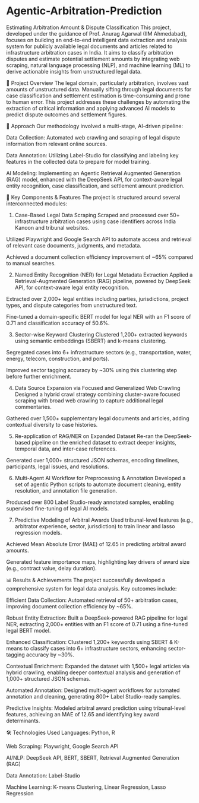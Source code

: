 # Agentic-Arbitration-Prediction
Estimating Arbitration Amount & Dispute Classification
This project, developed under the guidance of Prof. Anurag Agarwal (IIM Ahmedabad), focuses on building an end-to-end intelligent data extraction and analysis system for publicly available legal documents and articles related to infrastructure arbitration cases in India. It aims to classify arbitration disputes and estimate potential settlement amounts by integrating web scraping, natural language processing (NLP), and machine learning (ML) to derive actionable insights from unstructured legal data.

🌟 Project Overview
The legal domain, particularly arbitration, involves vast amounts of unstructured data. Manually sifting through legal documents for case classification and settlement estimation is time-consuming and prone to human error. This project addresses these challenges by automating the extraction of critical information and applying advanced AI models to predict dispute outcomes and settlement figures.

🚀 Approach
Our methodology involved a multi-stage, AI-driven pipeline:

Data Collection: Automated web crawling and scraping of legal dispute information from relevant online sources.

Data Annotation: Utilizing Label-Studio for classifying and labeling key features in the collected data to prepare for model training.

AI Modeling: Implementing an Agentic Retrieval Augmented Generation (RAG) model, enhanced with the DeepSeek API, for context-aware legal entity recognition, case classification, and settlement amount prediction.

🧩 Key Components & Features
The project is structured around several interconnected modules:

1. Case-Based Legal Data Scraping
Scraped and processed over 50+ infrastructure arbitration cases using case identifiers across India Kanoon and tribunal websites.

Utilized Playwright and Google Search API to automate access and retrieval of relevant case documents, judgments, and metadata.

Achieved a document collection efficiency improvement of ~65% compared to manual searches.

2. Named Entity Recognition (NER) for Legal Metadata Extraction
Applied a Retrieval-Augmented Generation (RAG) pipeline, powered by DeepSeek API, for context-aware legal entity recognition.

Extracted over 2,000+ legal entities including parties, jurisdictions, project types, and dispute categories from unstructured text.

Fine-tuned a domain-specific BERT model for legal NER with an F1 score of 0.71 and classification accuracy of 50.6%.

3. Sector-wise Keyword Clustering
Clustered 1,200+ extracted keywords using semantic embeddings (SBERT) and k-means clustering.

Segregated cases into 6+ infrastructure sectors (e.g., transportation, water, energy, telecom, construction, and ports).

Improved sector tagging accuracy by ~30% using this clustering step before further enrichment.

4. Data Source Expansion via Focused and Generalized Web Crawling
Designed a hybrid crawl strategy combining cluster-aware focused scraping with broad web crawling to capture additional legal commentaries.

Gathered over 1,500+ supplementary legal documents and articles, adding contextual diversity to case histories.

5. Re-application of RAG/NER on Expanded Dataset
Re-ran the DeepSeek-based pipeline on the enriched dataset to extract deeper insights, temporal data, and inter-case references.

Generated over 1,000+ structured JSON schemas, encoding timelines, participants, legal issues, and resolutions.

6. Multi-Agent AI Workflow for Preprocessing & Annotation
Developed a set of agentic Python scripts to automate document cleaning, entity resolution, and annotation file generation.

Produced over 800 Label Studio-ready annotated samples, enabling supervised fine-tuning of legal AI models.

7. Predictive Modeling of Arbitral Awards
Used tribunal-level features (e.g., arbitrator experience, sector, jurisdiction) to train linear and lasso regression models.

Achieved Mean Absolute Error (MAE) of 12.65 in predicting arbitral award amounts.

Generated feature importance maps, highlighting key drivers of award size (e.g., contract value, delay duration).

📊 Results & Achievements
The project successfully developed a comprehensive system for legal data analysis. Key outcomes include:

Efficient Data Collection: Automated retrieval of 50+ arbitration cases, improving document collection efficiency by ~65%.

Robust Entity Extraction: Built a DeepSeek-powered RAG pipeline for legal NER, extracting 2,000+ entities with an F1 score of 0.71 using a fine-tuned legal BERT model.

Enhanced Classification: Clustered 1,200+ keywords using SBERT & K-means to classify cases into 6+ infrastructure sectors, enhancing sector-tagging accuracy by ~30%.

Contextual Enrichment: Expanded the dataset with 1,500+ legal articles via hybrid crawling, enabling deeper contextual analysis and generation of 1,000+ structured JSON schemas.

Automated Annotation: Designed multi-agent workflows for automated annotation and cleaning, generating 800+ Label Studio-ready samples.

Predictive Insights: Modeled arbitral award prediction using tribunal-level features, achieving an MAE of 12.65 and identifying key award determinants.

🛠️ Technologies Used
Languages: Python, R

Web Scraping: Playwright, Google Search API

AI/NLP: DeepSeek API, BERT, SBERT, Retrieval Augmented Generation (RAG)

Data Annotation: Label-Studio

Machine Learning: K-means Clustering, Linear Regression, Lasso Regression
